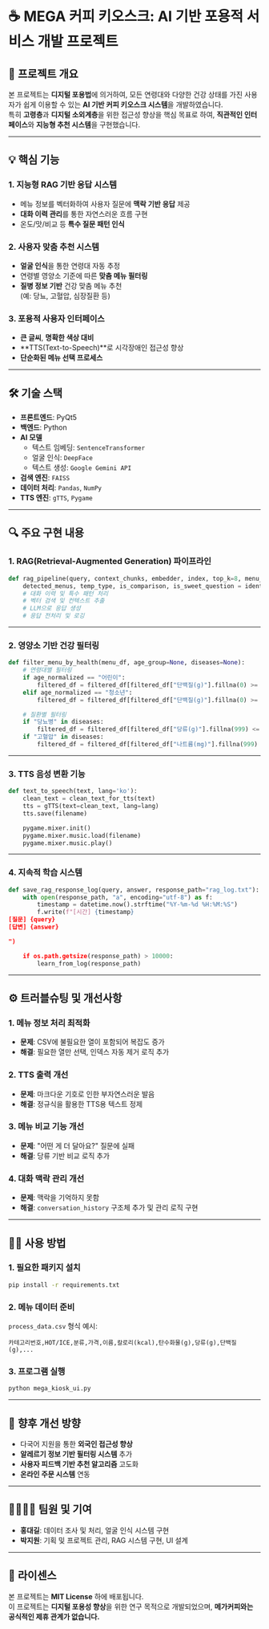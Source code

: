 # ☕ MEGA 커피 키오스크: AI 기반 포용적 서비스 개발 프로젝트

## 📌 프로젝트 개요

본 프로젝트는 **디지털 포용법**에 의거하여, 모든 연령대와 다양한 건강 상태를 가진 사용자가 쉽게 이용할 수 있는 **AI 기반 커피 키오스크 시스템**을 개발하였습니다.  
특히 **고령층**과 **디지털 소외계층**을 위한 접근성 향상을 핵심 목표로 하여, **직관적인 인터페이스**와 **지능형 추천 시스템**을 구현했습니다.

---

## 💡 핵심 기능

### 1. 지능형 RAG 기반 응답 시스템
- 메뉴 정보를 벡터화하여 사용자 질문에 **맥락 기반 응답** 제공
- **대화 이력 관리**를 통한 자연스러운 흐름 구현
- 온도/맛/비교 등 **특수 질문 패턴 인식**

### 2. 사용자 맞춤 추천 시스템
- **얼굴 인식**을 통한 연령대 자동 추정
- 연령별 영양소 기준에 따른 **맞춤 메뉴 필터링**
- **질병 정보 기반** 건강 맞춤 메뉴 추천  
  (예: 당뇨, 고혈압, 심장질환 등)

### 3. 포용적 사용자 인터페이스
- **큰 글씨**, **명확한 색상 대비**
- **TTS(Text-to-Speech)**로 시각장애인 접근성 향상
- **단순화된 메뉴 선택 프로세스**

---

## 🛠 기술 스택

- **프론트엔드**: PyQt5  
- **백엔드**: Python  
- **AI 모델**
  - 텍스트 임베딩: `SentenceTransformer`
  - 얼굴 인식: `DeepFace`
  - 텍스트 생성: `Google Gemini API`
- **검색 엔진**: `FAISS`  
- **데이터 처리**: `Pandas`, `NumPy`  
- **TTS 엔진**: `gTTS`, `Pygame`

---

## 🔍 주요 구현 내용

### 1. RAG(Retrieval-Augmented Generation) 파이프라인

```python
def rag_pipeline(query, context_chunks, embedder, index, top_k=8, menu_df=None, conversation_history=None):
    detected_menus, temp_type, is_comparison, is_sweet_question = identify_menu_type(query, menu_df)
    # 대화 이력 및 특수 패턴 처리
    # 벡터 검색 및 컨텍스트 추출
    # LLM으로 응답 생성
    # 응답 전처리 및 로깅
```

---

### 2. 영양소 기반 건강 필터링

```python
def filter_menu_by_health(menu_df, age_group=None, diseases=None):
    # 연령대별 필터링
    if age_normalized == "어린이":
        filtered_df = filtered_df[filtered_df["단백질(g)"].fillna(0) >= 1]
    elif age_normalized == "청소년":
        filtered_df = filtered_df[filtered_df["단백질(g)"].fillna(0) >= 0.8]

    # 질환별 필터링
    if "당뇨병" in diseases:
        filtered_df = filtered_df[filtered_df["당류(g)"].fillna(999) <= 10]
    if "고혈압" in diseases:
        filtered_df = filtered_df[filtered_df["나트륨(mg)"].fillna(999) <= 100]
```

---

### 3. TTS 음성 변환 기능

```python
def text_to_speech(text, lang='ko'):
    clean_text = clean_text_for_tts(text)
    tts = gTTS(text=clean_text, lang=lang)
    tts.save(filename)

    pygame.mixer.init()
    pygame.mixer.music.load(filename)
    pygame.mixer.music.play()
```

---

### 4. 지속적 학습 시스템

```python
def save_rag_response_log(query, answer, response_path="rag_log.txt"):
    with open(response_path, "a", encoding="utf-8") as f:
        timestamp = datetime.now().strftime("%Y-%m-%d %H:%M:%S")
        f.write(f"[시간] {timestamp}
[질문] {query}
[답변] {answer}

")

    if os.path.getsize(response_path) > 10000:
        learn_from_log(response_path)
```

---

## ⚙️ 트러블슈팅 및 개선사항

### 1. 메뉴 정보 처리 최적화
- **문제**: CSV에 불필요한 열이 포함되어 복잡도 증가  
- **해결**: 필요한 열만 선택, 인덱스 자동 제거 로직 추가

### 2. TTS 출력 개선
- **문제**: 마크다운 기호로 인한 부자연스러운 발음  
- **해결**: 정규식을 활용한 TTS용 텍스트 정제

### 3. 메뉴 비교 기능 개선
- **문제**: "어떤 게 더 달아요?" 질문에 실패  
- **해결**: 당류 기반 비교 로직 추가

### 4. 대화 맥락 관리 개선
- **문제**: 맥락을 기억하지 못함  
- **해결**: `conversation_history` 구조체 추가 및 관리 로직 구현

---

## 🧑‍💻 사용 방법

### 1. 필요한 패키지 설치

```bash
pip install -r requirements.txt
```

### 2. 메뉴 데이터 준비

`process_data.csv` 형식 예시:

```
카테고리번호,HOT/ICE,분류,가격,이름,칼로리(kcal),탄수화물(g),당류(g),단백질(g),...
```

### 3. 프로그램 실행

```bash
python mega_kiosk_ui.py
```

---

## 🚀 향후 개선 방향

- 다국어 지원을 통한 **외국인 접근성 향상**
- **알레르기 정보 기반 필터링 시스템** 추가
- **사용자 피드백 기반 추천 알고리즘** 고도화
- **온라인 주문 시스템** 연동

---

## 👨‍👩‍👧‍👦 팀원 및 기여

- **홍대길**: 데이터 조사 및 처리, 얼굴 인식 시스템 구현  
- **박지원**: 기획 및 프로젝트 관리, RAG 시스템 구현, UI 설계

---

## 📄 라이센스

본 프로젝트는 **MIT License** 하에 배포됩니다.  
이 프로젝트는 **디지털 포용성 향상**을 위한 연구 목적으로 개발되었으며, **메가커피와는 공식적인 제휴 관계가 없습니다.**
